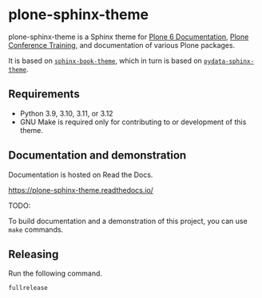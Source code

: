 # plone-sphinx-theme

plone-sphinx-theme is a Sphinx theme for [Plone 6 Documentation](https://6.docs.plone.org/), [Plone Conference Training](https://training.plone.org/), and documentation of various Plone packages.

It is based on [`sphinx-book-theme`](https://sphinx-book-theme.readthedocs.io/en/latest/), which in turn is based on [`pydata-sphinx-theme`](https://pydata-sphinx-theme.readthedocs.io/en/stable/).


## Requirements

-   Python 3.9, 3.10, 3.11, or 3.12
-   GNU Make is required only for contributing to or development of this theme.


## Documentation and demonstration

Documentation is hosted on Read the Docs.

https://plone-sphinx-theme.readthedocs.io/

TODO:

To build documentation and a demonstration of this project, you can use `make` commands.


## Releasing

Run the following command.

```shell
fullrelease
```
